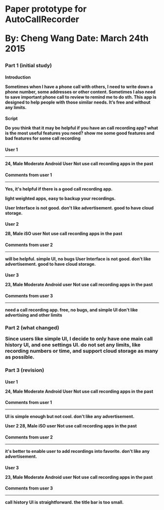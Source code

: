 

<h1>Paper prototype for AutoCallRecorder

By: Cheng Wang
Date: March 24th 2015

<h3>Part 1 (initial study)

<h4>Introduction

Sometimes when I have a phone call with others, I need to write down a phone number, some addresses or other content. Sometimes I also need to save important phone call to review to remind me to do sth. This app is designed to help people with those similar needs. It’s free and without any limits.


<h4>Script

Do you think that it may be helpful if you have an call recording app?
what is the most useful features you need?
show me some good features and bad features for some call recording


<h4>User 1
<hr>
24, Male
Moderate Android User
Not use call recording apps in the past

<h4>Comments from user 1
<hr>
Yes, it's helpful if there is a good call recording app.

light weighted apps, easy to backup your recordings.

User Interface is not good. don't like advertisement. good to have cloud storage.


<h4>User 2

28, Male
iSO user
Not use call recording apps in the past

<h4>Comments from user 2
<hr>

will be helpful.
simple UI, no bugs
User Interface is not good. don't like advertisement. good to have cloud storage.


<h4>User 3

23, Male
Moderate Android user
Not use call recording apps in the past


<h4>Comments from user 3
<hr>
need a call recording app.
free, no bugs, and simple UI
don't like advertising and other limits


<h3>Part 2 (what changed)

Since users like simple UI, I decide to only have one main call history UI, and one settings UI.
do not set any limits, like recording numbers or time, and support cloud storage as many as possible.


<h3>Part 3 (revision)

<h4>User 1

24, Male
Moderate Android User
Not use call recording apps in the past

<h4>Comments from user 1
<hr>
UI is simple enough but not cool.
don't like any advertisement.

User 2
28, Male
iSO user
Not use call recording apps in the past


<h4>Comments from user 2
<hr>
it's better to enable user to add recordings into favorite.
don't like any advertisement.

<h4>User 3

23, Male
Moderate Android user
Not use call recording apps in the past


<h4>Comments from user 3
<hr>
call history UI is straightforward. the title bar is too small.

